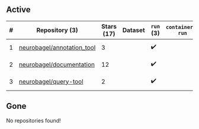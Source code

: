 ## Active
| # | Repository (3) | Stars (17) | Dataset | `run` (3) | `containers-run` | Last Modified |
| --- | --- | --- | --- | --- | --- | --- |
| 1 | [neurobagel/annotation_tool](https://github.com/neurobagel/annotation_tool) | 3 |  | :heavy_check_mark: |  | 2025-03-26 16:04:42+00:00 |
| 2 | [neurobagel/documentation](https://github.com/neurobagel/documentation) | 12 |  | :heavy_check_mark: |  | 2025-03-31 05:29:11+00:00 |
| 3 | [neurobagel/query-tool](https://github.com/neurobagel/query-tool) | 2 |  | :heavy_check_mark: |  | 2025-03-24 16:55:27+00:00 |

## Gone
No repositories found!
